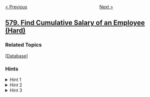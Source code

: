 <!--|This file generated by command(leetcode description); DO NOT EDIT.    |-->
<!--+----------------------------------------------------------------------+-->
<!--|@author    openset <openset.wang@gmail.com>                           |-->
<!--|@link      https://github.com/openset                                 |-->
<!--|@home      https://github.com/openset/leetcode                        |-->
<!--+----------------------------------------------------------------------+-->

[< Previous](../get-highest-answer-rate-question "Get Highest Answer Rate Question")
　　　　　　　　　　　　　　　　
[Next >](../count-student-number-in-departments "Count Student Number in Departments")

## [579. Find Cumulative Salary of an Employee (Hard)](https://leetcode.com/problems/find-cumulative-salary-of-an-employee "查询员工的累计薪水")



### Related Topics
  [[Database](../../tag/database/README.md)]

### Hints
<details>
<summary>Hint 1</summary>
Seem hard at first glance? Try to divide this problem into some sub-problems. 
Think about how to calculate the cumulative sum of one employee, how to get the cumulative sum for many employees, and how to except the most recent month of the result.
</details>

<details>
<summary>Hint 2</summary>
Use the technique of self-join if you have only one table but to write a complex query.
</details>

<details>
<summary>Hint 3</summary>
Still remember how to use the function `sum` and `max`?
</details>
